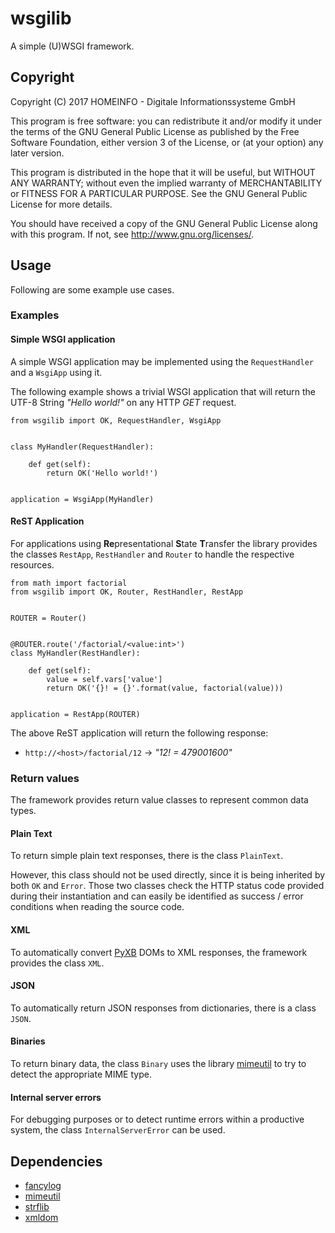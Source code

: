# wsgilib
A simple (U)WSGI framework.

## Copyright
Copyright (C) 2017  HOMEINFO - Digitale Informationssysteme GmbH

This program is free software: you can redistribute it and/or modify
it under the terms of the GNU General Public License as published by
the Free Software Foundation, either version 3 of the License, or
(at your option) any later version.

This program is distributed in the hope that it will be useful,
but WITHOUT ANY WARRANTY; without even the implied warranty of
MERCHANTABILITY or FITNESS FOR A PARTICULAR PURPOSE.  See the
GNU General Public License for more details.

You should have received a copy of the GNU General Public License
along with this program. If not, see <http://www.gnu.org/licenses/>.

## Usage
Following are some example use cases.

### Examples
#### Simple WSGI application
A simple WSGI application may be implemented using the `RequestHandler` and a `WsgiApp` using it.

The following example shows a trivial WSGI application that will return the UTF-8 String *"Hello world!"* on any HTTP *GET* request.

    from wsgilib import OK, RequestHandler, WsgiApp


    class MyHandler(RequestHandler):

        def get(self):
            return OK('Hello world!')


    application = WsgiApp(MyHandler)


#### ReST Application
For applications using **Re**presentational **S**tate **T**ransfer the library provides the classes `RestApp`, `RestHandler` and `Router` to handle the respective resources.

    from math import factorial
    from wsgilib import OK, Router, RestHandler, RestApp


    ROUTER = Router()


    @ROUTER.route('/factorial/<value:int>')
    class MyHandler(RestHandler):

        def get(self):
            value = self.vars['value']
            return OK('{}! = {}'.format(value, factorial(value)))


    application = RestApp(ROUTER)

The above ReST application will return the following response:
* `http://<host>/factorial/12` → *"12! = 479001600"*

### Return values
The framework provides return value classes to represent common data types.

#### Plain Text
To return simple plain text responses, there is the class `PlainText`.

However, this class should not be used directly, since it is being inherited by both `OK` and `Error`.
Those two classes check the HTTP status code provided during their instantiation and can easily be identified as success / error conditions when reading the source code.

#### XML
To automatically convert [PyXB](https://github.com/pabigot/pyxb) DOMs to XML responses, the framework provides the class `XML`.

#### JSON
To automatically return JSON responses from dictionaries, there is a class `JSON`.

#### Binaries
To return binary data, the class `Binary` uses the library [mimeutil](https://github.com/HOMEINFO/mimeutil) to try to detect the appropriate MIME type.

#### Internal server errors
For debugging purposes or to detect runtime errors within a productive system, the class `InternalServerError` can be used.

## Dependencies
* [fancylog](https://github.com/HOMEINFO/fancylog)
* [mimeutil](https://github.com/HOMEINFO/mimeutil)
* [strflib](https://github.com/HOMEINFO/strflib)
* [xmldom](https://github.com/HOMEINFO/xmldom)
